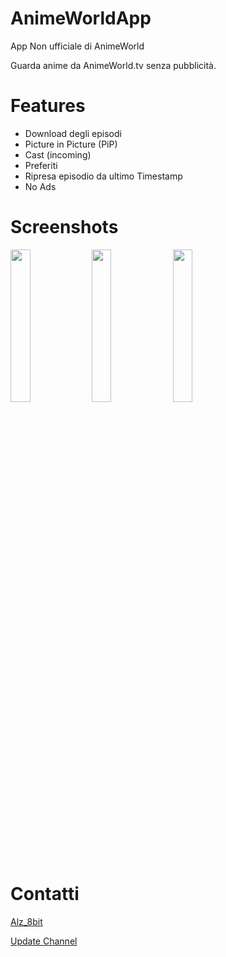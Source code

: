 # AnimeWorldApp

App Non ufficiale di AnimeWorld

Guarda anime da AnimeWorld.tv senza pubblicità.

# Features
- Download degli episodi
- Picture in Picture (PiP)  
- Cast (incoming)  
- Preferiti
- Ripresa episodio da ultimo Timestamp
- No Ads

# Screenshots
<img src="https://i.imgur.com/D1q8yqh.jpeg" style="display:inline-block; width:25%;">
<img src="https://i.imgur.com/v26IJ2m.jpeg" style="display:inline-block; width:25%;">
<img src="https://i.imgur.com/bp1p8pH.png" style="display:inline-block; width:25%;">


# Contatti
[Alz_8bit](https://t.me/alz_8bit)

[Update Channel](https://t.me/animeworldapp)
